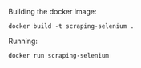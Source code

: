 Building the docker image:

``docker build -t scraping-selenium .``

Running:

``docker run scraping-selenium ``